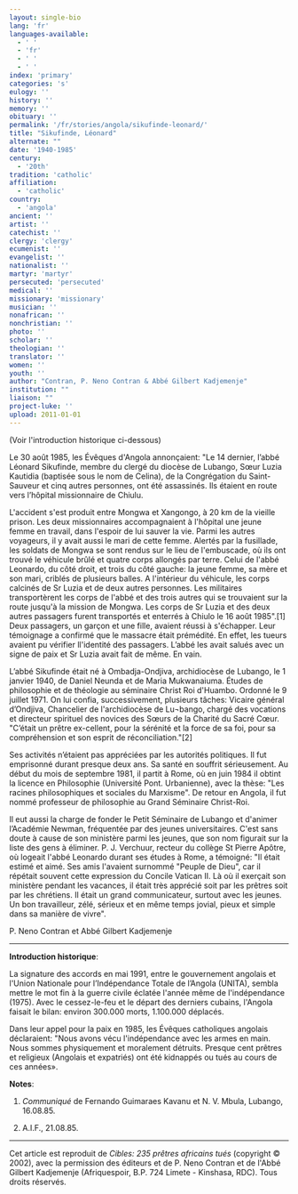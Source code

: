 ```yaml
---
layout: single-bio
lang: 'fr'
languages-available:
  - ' '
  - 'fr'
  - ' '
  - ' '
index: 'primary'
categories: 's'
eulogy: ''
history: ''
memory: ''
obituary: ''
permalink: '/fr/stories/angola/sikufinde-leonard/'
title: "Sikufinde, Léonard"
alternate: ""
date: '1940-1985'
century:
  - '20th'
tradition: 'catholic'
affiliation:
  - 'catholic'
country:
  - 'angola'
ancient: ''
artist: ''
catechist: ''
clergy: 'clergy'
ecumenist: ''
evangelist: ''
nationalist: ''
martyr: 'martyr'
persecuted: 'persecuted'
medical: ''
missionary: 'missionary'
musician: ''
nonafrican: ''
nonchristian: ''
photo: ''
scholar: ''
theologian: ''
translator: ''
women: ''
youth: ''
author: "Contran, P. Neno Contran & Abbé Gilbert Kadjemenje"
institution: ""
liaison: ""
project-luke: ''
upload: 2011-01-01
---
```




(Voir l'introduction historique ci-dessous)

Le 30 ao&ucirc;t 1985, les &Eacute;v&ecirc;ques d'Angola annon&ccedil;aient: "Le 14 dernier, l&rsquo;abb&eacute; L&eacute;onard Sikufinde, membre du clerg&eacute; du dioc&egrave;se de Lubango, S&oelig;ur Luzia Kautidia (baptis&eacute;e sous le nom de Celina), de la Congr&eacute;gation du Saint-Sauveur et cinq autres personnes, ont &eacute;t&eacute; assassin&eacute;s. Ils &eacute;taient en route vers l&rsquo;h&ocirc;pital missionnaire de Chiulu.

L'accident s'est produit entre Mongwa et Xangongo, &agrave; 20 km de la vieille prison. Les deux missionnaires accompagnaient &agrave; l'h&ocirc;pital une jeune femme en travail, dans l'espoir de lui sauver la vie. Parmi les autres voyageurs, il y avait aussi le mari de cette femme. Alert&eacute;s par la fusillade, les soldats de Mongwa se sont rendus sur le lieu de l'embuscade, o&ugrave; ils ont trouv&eacute; le v&eacute;hicule br&ucirc;l&eacute; et quatre corps allong&eacute;s par terre. Celui de l'abb&eacute; Leonardo, du c&ocirc;t&eacute; droit, et trois du c&ocirc;t&eacute; gauche: la jeune femme, sa m&egrave;re et son mari, cribl&eacute;s de plusieurs balles. A l'int&eacute;rieur du v&eacute;hicule, les corps calcin&eacute;s de Sr Luzia et de deux autres personnes. Les militaires transport&egrave;rent les corps de l'abb&eacute; et des trois autres qui se trouvaient sur la route jusqu'&agrave; la mission de Mongwa. Les corps de Sr Luzia et des deux autres passagers furent transport&eacute;s et enterr&eacute;s &agrave; Chiulo le 16 ao&ucirc;t 1985".[1] Deux passagers, un gar&ccedil;on et une fille, avaient r&eacute;ussi &agrave; s'&eacute;chapper. Leur t&eacute;moignage a confirm&eacute; que le massacre &eacute;tait pr&eacute;m&eacute;dit&eacute;. En effet, les tueurs avaient pu v&eacute;rifier ll'identit&eacute; des passagers. L&rsquo;abb&eacute; les avait salu&eacute;s avec un signe de paix et Sr Luzia avait fait de m&ecirc;me. En vain.

L&rsquo;abb&eacute; Sikufinde &eacute;tait n&eacute; &agrave; Ombadja-Ondjiva, archidioc&egrave;se de Lubango, le 1 janvier 1940, de Daniel Neunda et de Maria Mukwanaiuma. &Eacute;tudes de philosophie et de th&eacute;ologie au s&eacute;minaire Christ Roi d'Huambo. Ordonn&eacute; le 9 juillet 1971. On lui confia, successivement, plusieurs t&acirc;ches: Vicaire g&eacute;n&eacute;ral d&rsquo;Ondjiva, Chancelier de l'archidioc&egrave;se de Lu&not;bango, charg&eacute; des vocations et directeur spirituel des novices des S&oelig;urs de la Charit&eacute; du Sacr&eacute; C&oelig;ur. "C&rsquo;&eacute;tait un pr&ecirc;tre ex-cellent, pour la s&eacute;r&eacute;nit&eacute; et la force de sa foi, pour sa compr&eacute;hension et son esprit de r&eacute;conciliation."[2]

Ses activit&eacute;s n&rsquo;&eacute;taient pas appr&eacute;ci&eacute;es par les autorit&eacute;s politiques. Il fut emprisonn&eacute; durant presque deux ans. Sa sant&eacute; en souffrit s&eacute;rieusement. Au d&eacute;but du mois de septembre 1981, il partit &agrave; Rome, o&ugrave; en juin 1984 il obtint la licence en Philosophie (Universit&eacute; Pont. Urbanienne), avec la th&egrave;se: "Les racines philosophiques et sociales du Marxisme". De retour en Angola, il fut nomm&eacute; professeur de philosophie au Grand S&eacute;minaire Christ-Roi.

Il eut aussi la charge de fonder le Petit S&eacute;minaire de Lubango et d'animer l&rsquo;Acad&eacute;mie Newman, fr&eacute;quent&eacute;e par des jeunes universitaires. C'est sans doute &agrave; cause de son minist&egrave;re parmi les jeunes, que son nom figurait sur la liste des gens &agrave; &eacute;liminer.
P. J. Verchuur, recteur du coll&egrave;ge St Pierre Ap&ocirc;tre, o&ugrave; logeait l'abb&eacute; Leonardo durant ses &eacute;tudes &agrave; Rome, a t&eacute;moign&eacute;: "Il &eacute;tait estim&eacute; et aim&eacute;. Ses amis l'avaient surnomm&eacute; "Peuple de Dieu", car il r&eacute;p&eacute;tait souvent cette expression du Concile Vatican II. L&agrave; o&ugrave; il exer&ccedil;ait son minist&egrave;re pendant les vacances, il &eacute;tait tr&egrave;s appr&eacute;ci&eacute; soit par les pr&ecirc;tres soit par les chr&eacute;tiens. Il &eacute;tait un grand communicateur, surtout avec les jeunes. Un bon travailleur, z&eacute;l&eacute;, s&eacute;rieux et en m&ecirc;me temps jovial, pieux et simple dans sa mani&egrave;re de vivre".

P. Neno Contran et
Abb&eacute; Gilbert Kadjemenje

---

**Introduction historique**:

La signature des accords en mai 1991, entre le gouvernement angolais et l'Union Nationale pour l’Indépendance Totale de l’Angola (UNITA), sembla mettre le mot fin à la guerre civile éclatée l'année même de l'indépendance (1975). Avec le cessez-le-feu et le départ des derniers cubains, l'Angola faisait le bilan: environ 300.000 morts, 1.100.000 déplacés.

Dans leur appel pour la paix en 1985, les Évêques catholiques angolais déclaraient: "Nous avons vécu l'indépendance avec les armes en main. Nous sommes physiquement et moralement détruits. Presque cent prêtres et religieux (Angolais et expatriés) ont été kidnappés ou tués au cours de ces années».

**Notes**:

1. *Communiqu&eacute;* de Fernando Guimaraes Kavanu et N. V. Mbula, Lubango,  16.08.85.

2. A.I.F., 21.08.85.

---

Cet article est reproduit de *Cibles: 235 prêtres africains tués* (copyright © 2002), avec la permission des éditeurs et de P. Neno Contran et de l'Abbé Gilbert Kadjemenje (Afriquespoir, B.P. 724 Limete - Kinshasa, RDC). Tous droits réservés.

